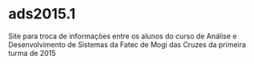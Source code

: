 # ads2015.1
Site para troca de informações entre os alunos do curso de Análise e Desenvolvimento de Sistemas
da Fatec de Mogi das Cruzes da primeira turma de 2015
